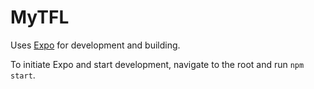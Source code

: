 # MyTFL

Uses [Expo](https://expo.io/) for development and building.

To initiate Expo and start development, navigate to the root and run `npm start`.
